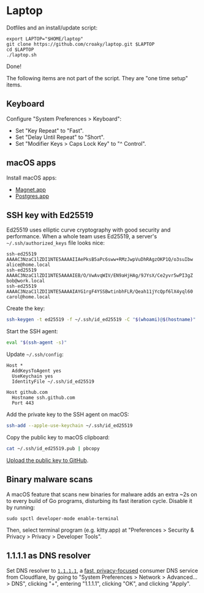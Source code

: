 # Laptop

Dotfiles and an install/update script:

```
export LAPTOP="$HOME/laptop"
git clone https://github.com/croaky/laptop.git $LAPTOP
cd $LAPTOP
./laptop.sh
```

Done!

The following items are not part of the script.
They are "one time setup" items.

## Keyboard

Configure "System Preferences > Keyboard":

- Set "Key Repeat" to "Fast".
- Set "Delay Until Repeat" to "Short".
- Set "Modifier Keys > Caps Lock Key" to "^ Control".

## macOS apps

Install macOS apps:

- [Magnet.app](https://apps.apple.com/us/app/magnet/id441258766?mt=12)
- [Postgres.app](https://postgresapp.com/)

## SSH key with Ed25519

Ed25519 uses elliptic curve cryptography
with good security and performance.
When a whole team uses Ed25519,
a server's `~/.ssh/authorized_keys` file looks nice:

```
ssh-ed25519 AAAAC3NzaC1lZDI1NTE5AAAAIIAePksB5aPc6sww+RMzJwpVuDhRAgzOKP1Q/o3suIbw alice@home.local
ssh-ed25519 AAAAC3NzaC1lZDI1NTE5AAAAIEB/O/VwAvqWIV/EN9aHjHAg/9JYsX/Ce2yvr5wPI3gZ bob@work.local
ssh-ed25519 AAAAC3NzaC1lZDI1NTE5AAAAIAYG1rgF4YSSBwtinbhFLR/Qeah11jYcQpf6lX4yql60 carol@home.local
```

Create the key:

```bash
ssh-keygen -t ed25519 -f ~/.ssh/id_ed25519 -C "$(whoami)@$(hostname)"
```

Start the SSH agent:

```bash
eval "$(ssh-agent -s)"
```

Update `~/.ssh/config`:

```
Host *
  AddKeysToAgent yes
  UseKeychain yes
  IdentityFile ~/.ssh/id_ed25519

Host github.com
  Hostname ssh.github.com
  Port 443
```

Add the private key to the SSH agent on macOS:

```bash
ssh-add --apple-use-keychain ~/.ssh/id_ed25519
```

Copy the public key to macOS clipboard:

```bash
cat ~/.ssh/id_ed25519.pub | pbcopy
```

[Upload the public key to GitHub](https://github.com/settings/keys).

## Binary malware scans

A macOS feature that scans new binaries for malware
adds an extra ~2s on to every build of Go programs,
disturbing its fast iteration cycle. Disable it by running:

```
sudo spctl developer-mode enable-terminal
```

Then, select terminal program (e.g. kitty.app)
at "Preferences > Security & Privacy > Privacy > Developer Tools".

## 1.1.1.1 as DNS resolver

Set DNS resolver to [`1.1.1.1`](https://1.1.1.1),
a [fast, privacy-focused](https://blog.cloudflare.com/announcing-1111/)
consumer DNS service from Cloudflare,
by going to "System Preferences > Network > Advanced... > DNS",
clicking "+", entering "1.1.1.1", clicking "OK",
and clicking "Apply".
